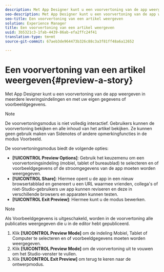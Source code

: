 ```yaml
---
description: Met App Designer kunt u een voorvertoning van de app weergeven in meerdere leveringsindelingen en met uw eigen gegevens of voorbeeldgegevens.
seo-description: Met App Designer kunt u een voorvertoning van de app weergeven in meerdere leveringsindelingen en met uw eigen gegevens of voorbeeldgegevens.
seo-title: Een voorvertoning van een artikel weergeven
solution: Experience Manager
title: Een voorvertoning van een artikel weergeven
uuid: 3b5321c3-1fab-4439-86ab-efa2ffc24f41
translation-type: tm+mt
source-git-commit: 67aeb3de964473b326c88c3a3f81ff48a6a12652

---
```



# Een voorvertoning van een artikel weergeven{#preview-a-story}

Met App Designer kunt u een voorvertoning van de app weergeven in meerdere leveringsindelingen en met uw eigen gegevens of voorbeeldgegevens.

>[!NOTE]
>
>De voorvertoningsmodus is niet volledig interactief. Gebruikers kunnen de voorvertoning bekijken en alle inhoud van het artikel bekijken. Ze kunnen geen gebruik maken van Sidenotes of andere opmerkingfuncties in de modus Voorbeeld.

De voorvertoningsmodus biedt de volgende opties:

* **[!UICONTROL Preview Options]**: Gebruik het keuzemenu om een voorvertoningsindeling (mobiel, tablet of bureaublad) te selecteren en of voorbeeldgegevens of de stroomgegevens van de app moeten worden weergegeven.
* **[!UICONTROL Share]**: Hiermee opent u de app in een nieuw browsertabblad en genereert u een URL waarmee vrienden, collega&#39;s of niet-Studio-gebruikers uw app kunnen reviseren en deze in verschillende browsers en apparaten kunnen testen.
* **[!UICONTROL Exit Preview]**: Hiermee kunt u de modus bewerken.

>[!NOTE]
>
>Als Voorbeeldgegevens is uitgeschakeld, worden in de voorvertoning alle publicaties weergegeven die u in de editor hebt gepubliceerd.

1. Klik **[!UICONTROL Preview Mode]** om de indeling Mobiel, Tablet of Computer te selecteren en of voorbeeldgegevens moeten worden weergegeven.
1. Klik **[!UICONTROL Preview Mode]** om de voorvertoning uit te vouwen om het Studio-venster te vullen.
1. Klik **[!UICONTROL Exit Preview]** om terug te keren naar de ontwerpmodus.
